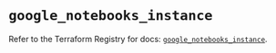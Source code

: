 # `google_notebooks_instance`

Refer to the Terraform Registry for docs: [`google_notebooks_instance`](https://registry.terraform.io/providers/hashicorp/google/6.31.0/docs/resources/notebooks_instance).
